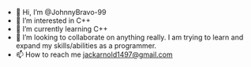 - 👋 Hi, I’m @JohnnyBravo-99
- 👀 I’m interested in C++
- 🌱 I’m currently learning C++
- 💞️ I’m looking to collaborate on anything really. I am trying to learn and expand my skills/abilities as a programmer.
- 📫 How to reach me jackarnold1497@gmail.com

<!---
JohnnyBravo-99/JohnnyBravo-99 is a ✨ special ✨ repository because its `README.md` (this file) appears on your GitHub profile.
You can click the Preview link to take a look at your changes.
--->
